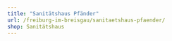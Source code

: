 ```yaml
---
title: "Sanitätshaus Pfänder"
url: /freiburg-im-breisgau/sanitaetshaus-pfaender/
shop: Sanitätshaus
---
```


